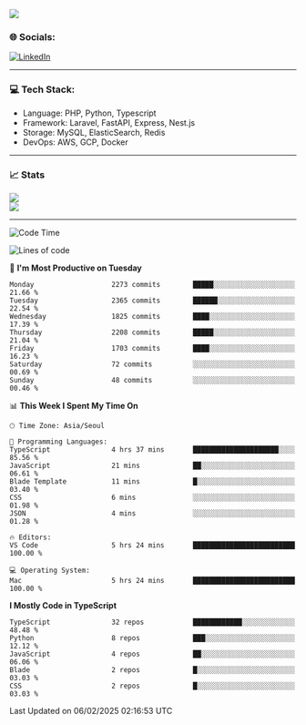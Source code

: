 <!--[![](https://visitcount.itsvg.in/api?id=jin-wk&icon=7&color=12)](https://visitcount.itsvg.in)-->
<!--[![Hits](https://hits.seeyoufarm.com/api/count/incr/badge.svg?url=https%3A%2F%2Fgithub.com%2Fjin-wk&count_bg=%235F625C&title_bg=%23555555&icon=github.svg&icon_color=%23E7E7E7&title=Hits&edge_flat=false)](https://hits.seeyoufarm.com)-->
![](https://komarev.com/ghpvc/?username=jin-wk&color=lightgrey&style=for-the-badge)

### 🌐 Socials:
[![LinkedIn](https://img.shields.io/badge/LinkedIn-%230077B5.svg?logo=linkedin&logoColor=white)](https://linkedin.com/in/jinwook-lee-242625241) 

---

### 💻 Tech Stack:
  - Language: PHP, Python, Typescript
  - Framework: Laravel, FastAPI, Express, Nest.js
  - Storage: MySQL, ElasticSearch, Redis
  - DevOps: AWS, GCP, Docker

---

### 📈 Stats
![](https://github-readme-stats.vercel.app/api?username=jin-wk&theme=dark&hide_border=true&include_all_commits=true&count_private=true)<br/>
![](https://github-readme-streak-stats.herokuapp.com/?user=jin-wk&theme=dark&hide_border=true)<br/>

---

<!--START_SECTION:waka-->
![Code Time](http://img.shields.io/badge/Code%20Time-1%2C984%20hrs%2051%20mins-blue)

![Lines of code](https://img.shields.io/badge/From%20Hello%20World%20I%27ve%20Written-3.3%20million%20lines%20of%20code-blue)

📅 **I'm Most Productive on Tuesday** 

```text
Monday                   2273 commits        █████░░░░░░░░░░░░░░░░░░░░   21.66 % 
Tuesday                  2365 commits        ██████░░░░░░░░░░░░░░░░░░░   22.54 % 
Wednesday                1825 commits        ████░░░░░░░░░░░░░░░░░░░░░   17.39 % 
Thursday                 2208 commits        █████░░░░░░░░░░░░░░░░░░░░   21.04 % 
Friday                   1703 commits        ████░░░░░░░░░░░░░░░░░░░░░   16.23 % 
Saturday                 72 commits          ░░░░░░░░░░░░░░░░░░░░░░░░░   00.69 % 
Sunday                   48 commits          ░░░░░░░░░░░░░░░░░░░░░░░░░   00.46 % 
```


📊 **This Week I Spent My Time On** 

```text
🕑︎ Time Zone: Asia/Seoul

💬 Programming Languages: 
TypeScript               4 hrs 37 mins       █████████████████████░░░░   85.56 % 
JavaScript               21 mins             ██░░░░░░░░░░░░░░░░░░░░░░░   06.61 % 
Blade Template           11 mins             █░░░░░░░░░░░░░░░░░░░░░░░░   03.40 % 
CSS                      6 mins              ░░░░░░░░░░░░░░░░░░░░░░░░░   01.98 % 
JSON                     4 mins              ░░░░░░░░░░░░░░░░░░░░░░░░░   01.28 % 

🔥 Editors: 
VS Code                  5 hrs 24 mins       █████████████████████████   100.00 % 

💻 Operating System: 
Mac                      5 hrs 24 mins       █████████████████████████   100.00 % 
```

**I Mostly Code in TypeScript** 

```text
TypeScript               32 repos            ████████████░░░░░░░░░░░░░   48.48 % 
Python                   8 repos             ███░░░░░░░░░░░░░░░░░░░░░░   12.12 % 
JavaScript               4 repos             ██░░░░░░░░░░░░░░░░░░░░░░░   06.06 % 
Blade                    2 repos             █░░░░░░░░░░░░░░░░░░░░░░░░   03.03 % 
CSS                      2 repos             █░░░░░░░░░░░░░░░░░░░░░░░░   03.03 % 
```




 Last Updated on 06/02/2025 02:16:53 UTC
<!--END_SECTION:waka-->
